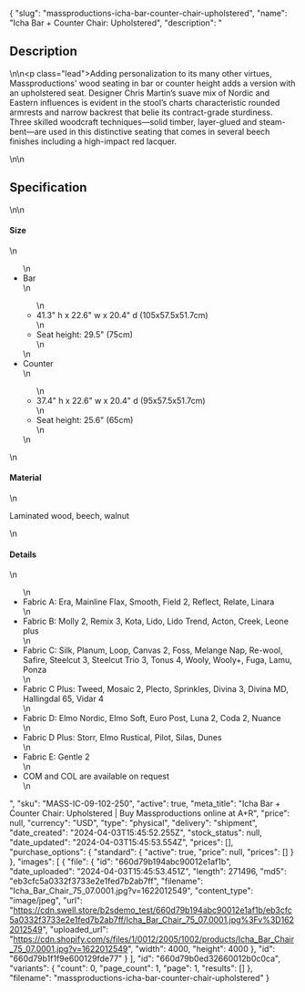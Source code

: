 {
  "slug": "massproductions-icha-bar-counter-chair-upholstered",
  "name": "Icha Bar + Counter Chair: Upholstered",
  "description": "<h2>Description</h2>\n<!-- split -->\n<p class=\"lead\">Adding personalization to its many other virtues, Massproductions' wood seating in bar or counter height adds a version with an upholstered seat. Designer Chris Martin’s suave mix of Nordic and Eastern influences is evident in the stool’s charts characteristic rounded armrests and narrow backrest that belie its contract-grade sturdiness. Three skilled woodcraft techniques—solid timber, layer-glued and steam-bent—are used in this distinctive seating that comes in several beech finishes including a high-impact red lacquer.</p>\n<!-- split -->\n<h2>Specification</h2>\n<!-- split -->\n<h4>Size</h4>\n<ul>\n<li>Bar</li>\n<ul>\n<li>41.3\" h x 22.6\" w x 20.4\" d (105x57.5x51.7cm)</li>\n<li>Seat height: 29.5\" (75cm)</li>\n</ul>\n<li>Counter</li>\n<ul>\n<li>37.4\" h x 22.6\" w x 20.4\" d (95x57.5x51.7cm)</li>\n<li>Seat height: 25.6\" (65cm)</li>\n</ul>\n</ul>\n<h4>Material</h4>\n<p>Laminated wood, beech, walnut</p>\n<h4>Details</h4>\n<ul>\n<li>Fabric A: Era, Mainline Flax, Smooth, Field 2, Reflect, Relate, Linara</li>\n<li>Fabric B: Molly 2, Remix 3, Kota, Lido, Lido Trend, Acton, Creek, Leone plus</li>\n<li>Fabric C: Silk, Planum, Loop, Canvas 2, Foss, Melange Nap, Re-wool, Safire, Steelcut 3, Steelcut Trio 3, Tonus 4, Wooly, Wooly+, Fuga, Lamu, Ponza</li>\n<li>Fabric C Plus: Tweed, Mosaic 2, Plecto, Sprinkles, Divina 3, Divina MD, Hallingdal 65, Vidar 4</li>\n<li>Fabric D: Elmo Nordic, Elmo Soft, Euro Post, Luna 2, Coda 2, Nuance</li>\n<li>Fabric D Plus: Storr, Elmo Rustical, Pilot, Silas, Dunes</li>\n<li>Fabric E: Gentle 2</li>\n<li>COM and COL are available on request</li>\n</ul>",
  "sku": "MASS-IC-09-102-250",
  "active": true,
  "meta_title": "Icha Bar + Counter Chair: Upholstered | Buy Massproductions online at A+R",
  "price": null,
  "currency": "USD",
  "type": "physical",
  "delivery": "shipment",
  "date_created": "2024-04-03T15:45:52.255Z",
  "stock_status": null,
  "date_updated": "2024-04-03T15:45:53.554Z",
  "prices": [],
  "purchase_options": {
    "standard": {
      "active": true,
      "price": null,
      "prices": []
    }
  },
  "images": [
    {
      "file": {
        "id": "660d79b194abc90012e1af1b",
        "date_uploaded": "2024-04-03T15:45:53.451Z",
        "length": 271496,
        "md5": "eb3cfc5a0332f3733e2e1fed7b2ab7ff",
        "filename": "Icha_Bar_Chair_75_07.0001.jpg?v=1622012549",
        "content_type": "image/jpeg",
        "url": "https://cdn.swell.store/b2sdemo_test/660d79b194abc90012e1af1b/eb3cfc5a0332f3733e2e1fed7b2ab7ff/Icha_Bar_Chair_75_07.0001.jpg%3Fv%3D1622012549",
        "uploaded_url": "https://cdn.shopify.com/s/files/1/0012/2005/1002/products/Icha_Bar_Chair_75_07.0001.jpg?v=1622012549",
        "width": 4000,
        "height": 4000
      },
      "id": "660d79b1f1f9e600129fde77"
    }
  ],
  "id": "660d79b0ed32660012b0c0ca",
  "variants": {
    "count": 0,
    "page_count": 1,
    "page": 1,
    "results": []
  },
  "filename": "massproductions-icha-bar-counter-chair-upholstered"
}